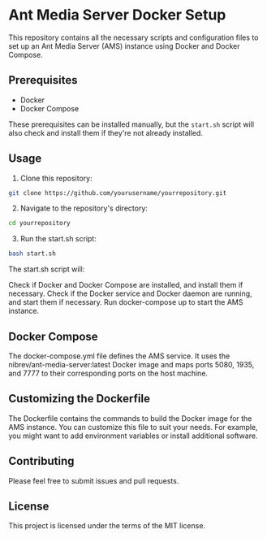 # Ant Media Server Docker Setup

This repository contains all the necessary scripts and configuration files to set up an Ant Media Server (AMS) instance using Docker and Docker Compose.

## Prerequisites

- Docker
- Docker Compose

These prerequisites can be installed manually, but the `start.sh` script will also check and install them if they're not already installed.

## Usage

1. Clone this repository:

```bash
git clone https://github.com/yourusername/yourrepository.git
```

2. Navigate to the repository's directory:

```bash
cd yourrepository
```

3. Run the start.sh script:

```bash
bash start.sh
```

The start.sh script will:

Check if Docker and Docker Compose are installed, and install them if necessary.
Check if the Docker service and Docker daemon are running, and start them if necessary.
Run docker-compose up to start the AMS instance.

## Docker Compose

The docker-compose.yml file defines the AMS service. It uses the nibrev/ant-media-server:latest Docker image and maps ports 5080, 1935, and 7777 to their corresponding ports on the host machine.

## Customizing the Dockerfile

The Dockerfile contains the commands to build the Docker image for the AMS instance. You can customize this file to suit your needs. For example, you might want to add environment variables or install additional software.

## Contributing

Please feel free to submit issues and pull requests.

## License

This project is licensed under the terms of the MIT license.
